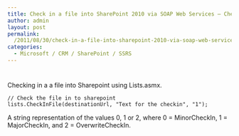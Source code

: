 ```yaml
---
title: Check in a file into SharePoint 2010 via SOAP Web Services – CheckInFile
author: admin
layout: post
permalink: 
  /2011/08/30/check-in-a-file-into-sharepoint-2010-via-soap-web-services-%e2%80%93-checkinfile/
categories:
  - Microsoft / CRM / SharePoint / SSRS
---
```

# 

Checking in a a file into Sharepoint using Lists.asmx.

    // Check the file in to sharepoint
    lists.CheckInFile(destinationUrl, "Text for the checkin", "1");

A string representation of the values 0, 1 or 2, where 0 = MinorCheckIn, 1 = MajorCheckIn, and 2 = OverwriteCheckIn.